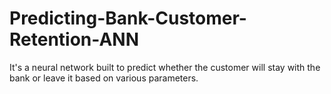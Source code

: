 # Predicting-Bank-Customer-Retention-ANN
It's a neural network built to predict whether the customer will stay with the bank or leave it based on various parameters.
